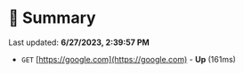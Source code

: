 # 📖 Summary
Last updated: **6/27/2023, 2:39:57 PM**

- `GET` [https://google.com](https://google.com) - **Up** (161ms)

